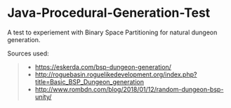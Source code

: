 # Java-Procedural-Generation-Test

A test to experiement with Binary Space Partitioning for natural dungeon generation.

Sources used:
> * https://eskerda.com/bsp-dungeon-generation/
> * http://roguebasin.roguelikedevelopment.org/index.php?title=Basic_BSP_Dungeon_generation
> * http://www.rombdn.com/blog/2018/01/12/random-dungeon-bsp-unity/
